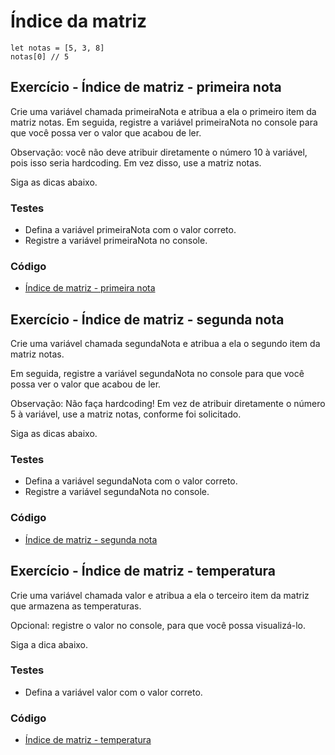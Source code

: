 # Índice da matriz

```
let notas = [5, 3, 8]
notas[0] // 5
```

## Exercício - Índice de matriz - primeira nota

Crie uma variável chamada primeiraNota e atribua a ela o primeiro item da matriz notas. Em seguida, registre a variável primeiraNota no console para que você possa ver o valor que acabou de ler.

Observação: você não deve atribuir diretamente o número 10 à variável, pois isso seria hardcoding. Em vez disso, use a matriz notas.

Siga as dicas abaixo.

### Testes
- Defina a variável primeiraNota com o valor correto.
- Registre a variável primeiraNota no console.

### Código 

- [Índice de matriz - primeira nota](./indiceMatrizPrimeiraNota.js)

## Exercício - Índice de matriz - segunda nota

Crie uma variável chamada segundaNota e atribua a ela o segundo item da matriz notas.

Em seguida, registre a variável segundaNota no console para que você possa ver o valor que acabou de ler.

Observação: Não faça hardcoding! Em vez de atribuir diretamente o número 5 à variável, use a matriz notas, conforme foi solicitado.

Siga as dicas abaixo.

### Testes
- Defina a variável segundaNota com o valor correto.
- Registre a variável segundaNota no console.

### Código

- [Índice de matriz - segunda nota](./indiceMatrizSegundaNota.js)

## Exercício - Índice de matriz - temperatura

Crie uma variável chamada valor e atribua a ela o terceiro item da matriz que armazena as temperaturas.

Opcional: registre o valor no console, para que você possa visualizá-lo.

Siga a dica abaixo.

### Testes
- Defina a variável valor com o valor correto.

### Código

- [Índice de matriz - temperatura](./indeceMatrizTemperatura.js)